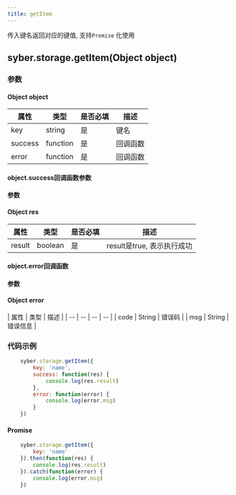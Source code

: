 ```yaml
---
title: getItem
---
```


传入键名返回对应的键值, 支持`Promise` 化使用

## syber.storage.getItem(Object object)
### 参数
#### Object object
| 属性     | 类型    | 是否必填 | 描述                         |
| ---------- | ------- | -------- | ---------------------------- |
| key | string | 是       | 键名 |
| success | function | 是       | 回调函数      |
| error   | function | 是       | 回调函数      |

#### object.success回调函数参数
#### 参数
#### Object res
| 属性     | 类型    | 是否必填 | 描述                     |
| ---------- | ------- | -------- | ---------------------- |
| result | boolean  | 是     | result是true, 表示执行成功  |

#### object.error回调函数
#### 参数
#### Object error
| 属性 | 类型  | 描述 |
| -- | -- | -- | -- |
| code | String | 错误码 |
| msg | String  | 错误信息 |


### 代码示例
``` javascript
    syber.storage.getItem({
        key: 'name',
        success: function(res) {
            console.log(res.result)
        },
        error: function(error) {
            console.log(error.msg)
        }
    })
```

#### Promise
``` javascript
    syber.storage.getItem({
        key: 'name'
    }).then(function(res) {
        console.log(res.result)
    }).catch(function(error) {
        console.log(error.msg)
    })
```